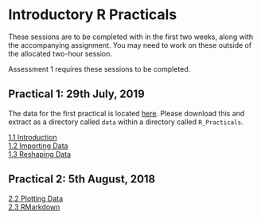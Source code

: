 # Introductory R Practicals

These sessions are to be completed with in the first two weeks, along with the accompanying assignment.
You may need to work on these outside of the allocated two-hour session.

Assessment 1 requires these sessions to be completed.

## Practical 1: 29th July, 2019

The data for the first practical is located [here](data.zip).
Please download this and extract as a directory called `data` within a directory called `R_Practicals`.

[1.1 Introduction](1_Introduction_To_R.html)<br>
[1.2 Importing Data](2_ImportingData.html)<br>
[1.3 Reshaping Data](3_ReshapingData.html)

## Practical 2: 5th August, 2018

<!-- Add regex/stringr here -->
[2.2 Plotting Data](3_PlottingData.html)<br>
[2.3 RMarkdown](4_UsingRMarkdown.html)